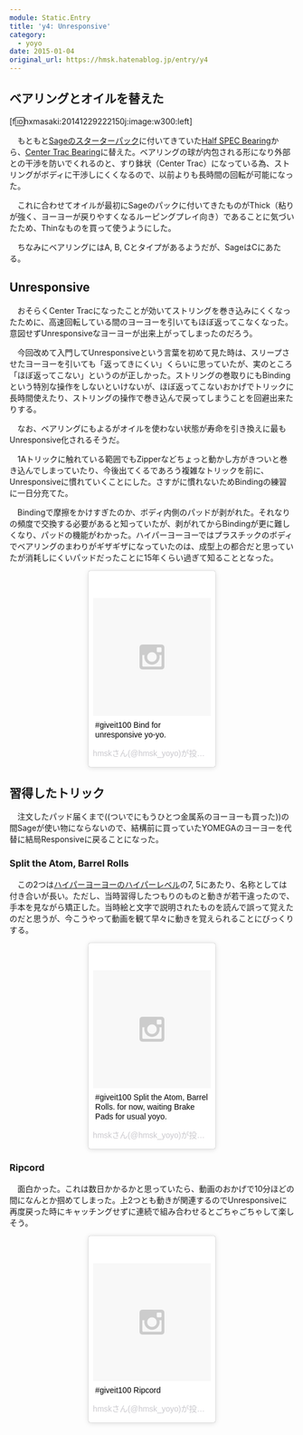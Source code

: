 ```yaml
---
module: Static.Entry
title: 'y4: Unresponsive'
category:
  - yoyo
date: 2015-01-04
original_url: https://hmsk.hatenablog.jp/entry/y4
---
```


## ベアリングとオイルを替えた

[f:id:hxmasaki:20141229222150j:image:w300:left]


　もともと[Sageのスターターパック](http://yoyotricks.com/yoyo-store/yotricks/the-sage-yoyo-starter-pack/)に付いてきていた[Half SPEC Bearing](http://yoyotricks.com/yoyo-store/yoyo-bearings/half-spec-bearing/)から、[Center Trac Bearing](http://yoyotricks.com/yoyo-store/yoyo-bearings/yyf-center-trac-yoyo-bearing/)に替えた。ベアリングの球が内包される形になり外部との干渉を防いでくれるのと、すり鉢状（Center Trac）になっている為、ストリングがボディに干渉しにくくなるので、以前よりも長時間の回転が可能になった。

　これに合わせてオイルが最初にSageのパックに付いてきたものがThick（粘りが強く、ヨーヨーが戻りやすくなるルーピングプレイ向き）であることに気づいたため、Thinなものを買って使うようにした。

　ちなみにベアリングにはA, B, Cとタイプがあるようだが、SageはCにあたる。

## Unresponsive

　おそらくCenter Tracになったことが効いてストリングを巻き込みにくくなったために、高速回転している間のヨーヨーを引いてもほぼ返ってこなくなった。意図せずUnresponsiveなヨーヨーが出来上がってしまったのだろう。

<!-- more -->

　今回改めて入門してUnresponsiveという言葉を初めて見た時は、スリープさせたヨーヨーを引いても「返ってきにくい」くらいに思っていたが、実のところ「ほぼ返ってこない」というのが正しかった。ストリングの巻取りにもBindingという特別な操作をしないといけないが、ほぼ返ってこないおかげでトリックに長時間使えたり、ストリングの操作で巻き込んで戻ってしまうことを回避出来たりする。

　なお、ベアリングにもよるがオイルを使わない状態が寿命を引き換えに最もUnresponsive化されるそうだ。

　1Aトリックに触れている範囲でもZipperなどちょっと動かし方がきついと巻き込んでしまっていたり、今後出てくるであろう複雑なトリックを前に、Unresponsiveに慣れていくことにした。さすがに慣れないためBindingの練習に一日分充てた。

　Bindingで摩擦をかけすぎたのか、ボディ内側のパッドが剥がれた。それなりの頻度で交換する必要があると知っていたが、剥がれてからBindingが更に難しくなり、パッドの機能がわかった。ハイパーヨーヨーではプラスチックのボディでベアリングのまわりがギザギザになっていたのは、成型上の都合だと思っていたが消耗しにくいパッドだったことに15年くらい過ぎて知ることとなった。

<div style='width: 45%; margin: 0 auto;'>
<blockquote class="instagram-media" data-instgrm-captioned data-instgrm-version="4" style=" background:#FFF; border:0; border-radius:3px; box-shadow:0 0 1px 0 rgba(0,0,0,0.5),0 1px 10px 0 rgba(0,0,0,0.15); margin: 1px; max-width:658px; padding:0; width:99.375%; width:-webkit-calc(100% - 2px); width:calc(100% - 2px);"><div style="padding:8px;"> <div style=" background:#F8F8F8; line-height:0; margin-top:40px; padding:50% 0; text-align:center; width:100%;"> <div style=" background:url(data:image/png;base64,iVBORw0KGgoAAAANSUhEUgAAACwAAAAsCAMAAAApWqozAAAAGFBMVEUiIiI9PT0eHh4gIB4hIBkcHBwcHBwcHBydr+JQAAAACHRSTlMABA4YHyQsM5jtaMwAAADfSURBVDjL7ZVBEgMhCAQBAf//42xcNbpAqakcM0ftUmFAAIBE81IqBJdS3lS6zs3bIpB9WED3YYXFPmHRfT8sgyrCP1x8uEUxLMzNWElFOYCV6mHWWwMzdPEKHlhLw7NWJqkHc4uIZphavDzA2JPzUDsBZziNae2S6owH8xPmX8G7zzgKEOPUoYHvGz1TBCxMkd3kwNVbU0gKHkx+iZILf77IofhrY1nYFnB/lQPb79drWOyJVa/DAvg9B/rLB4cC+Nqgdz/TvBbBnr6GBReqn/nRmDgaQEej7WhonozjF+Y2I/fZou/qAAAAAElFTkSuQmCC); display:block; height:44px; margin:0 auto -44px; position:relative; top:-22px; width:44px;"></div></div> <p style=" margin:8px 0 0 0; padding:0 4px;"> <a href="https://instagram.com/p/xV31TEHRT6/" style=" color:#000; font-family:Arial,sans-serif; font-size:14px; font-style:normal; font-weight:normal; line-height:17px; text-decoration:none; word-wrap:break-word;" target="_top">#giveit100 Bind for unresponsive yo-yo.</a></p> <p style=" color:#c9c8cd; font-family:Arial,sans-serif; font-size:14px; line-height:17px; margin-bottom:0; margin-top:8px; overflow:hidden; padding:8px 0 7px; text-align:center; text-overflow:ellipsis; white-space:nowrap;">hmskさん(@hmsk_yoyo)が投稿した動画 - <time style=" font-family:Arial,sans-serif; font-size:14px; line-height:17px;" datetime="2015-01-02T06:37:15+00:00"> 1月 1, 2015 at 10:37午後 PST</time></p></div></blockquote>
<script async defer src="//platform.instagram.com/en_US/embeds.js"></script>
</div>

## 習得したトリック

　注文したパッド届くまで((ついでにもうひとつ金属系のヨーヨーも買った))の間Sageが使い物にならないので、結構前に買っていたYOMEGAのヨーヨーを代替に結局Responsiveに戻ることになった。

### Split the Atom, Barrel Rolls

　この2つは[ハイパーヨーヨーのハイパーレベル](http://ja.wikipedia.org/wiki/%E3%83%8F%E3%82%A4%E3%83%91%E3%83%BC%E3%83%A8%E3%83%BC%E3%83%A8%E3%83%BC#.E3.83.8F.E3.82.A4.E3.83.91.E3.83.BC.E3.83.AC.E3.83.99.E3.83.AB.EF.BC.881997.E5.B9.B4_-_2000.E5.B9.B4.EF.BC.89)の7, 5にあたり、名称としては付き合いが長い。ただし、当時習得したつもりのものと動きが若干違ったので、手本を見ながら矯正した。当時絵と文字で説明されたものを読んで誤って覚えたのだと思うが、今こうやって動画を観て早々に動きを覚えられることにびっくりする。

<div style='width: 45%; margin: 0 auto;'>
<blockquote class="instagram-media" data-instgrm-captioned data-instgrm-version="4" style=" background:#FFF; border:0; border-radius:3px; box-shadow:0 0 1px 0 rgba(0,0,0,0.5),0 1px 10px 0 rgba(0,0,0,0.15); margin: 1px; max-width:658px; padding:0; width:99.375%; width:-webkit-calc(100% - 2px); width:calc(100% - 2px);"><div style="padding:8px;"> <div style=" background:#F8F8F8; line-height:0; margin-top:40px; padding:50% 0; text-align:center; width:100%;"> <div style=" background:url(data:image/png;base64,iVBORw0KGgoAAAANSUhEUgAAACwAAAAsCAMAAAApWqozAAAAGFBMVEUiIiI9PT0eHh4gIB4hIBkcHBwcHBwcHBydr+JQAAAACHRSTlMABA4YHyQsM5jtaMwAAADfSURBVDjL7ZVBEgMhCAQBAf//42xcNbpAqakcM0ftUmFAAIBE81IqBJdS3lS6zs3bIpB9WED3YYXFPmHRfT8sgyrCP1x8uEUxLMzNWElFOYCV6mHWWwMzdPEKHlhLw7NWJqkHc4uIZphavDzA2JPzUDsBZziNae2S6owH8xPmX8G7zzgKEOPUoYHvGz1TBCxMkd3kwNVbU0gKHkx+iZILf77IofhrY1nYFnB/lQPb79drWOyJVa/DAvg9B/rLB4cC+Nqgdz/TvBbBnr6GBReqn/nRmDgaQEej7WhonozjF+Y2I/fZou/qAAAAAElFTkSuQmCC); display:block; height:44px; margin:0 auto -44px; position:relative; top:-22px; width:44px;"></div></div> <p style=" margin:8px 0 0 0; padding:0 4px;"> <a href="https://instagram.com/p/xbF6m3nRWV/" style=" color:#000; font-family:Arial,sans-serif; font-size:14px; font-style:normal; font-weight:normal; line-height:17px; text-decoration:none; word-wrap:break-word;" target="_top">#giveit100 Split the Atom, Barrel Rolls. for now, waiting Brake Pads for usual yoyo.</a></p> <p style=" color:#c9c8cd; font-family:Arial,sans-serif; font-size:14px; line-height:17px; margin-bottom:0; margin-top:8px; overflow:hidden; padding:8px 0 7px; text-align:center; text-overflow:ellipsis; white-space:nowrap;">hmskさん(@hmsk_yoyo)が投稿した動画 - <time style=" font-family:Arial,sans-serif; font-size:14px; line-height:17px;" datetime="2015-01-04T07:16:31+00:00"> 1月 1, 2015 at 11:16午後 PST</time></p></div></blockquote>
<script async defer src="//platform.instagram.com/en_US/embeds.js"></script>
</div>

### Ripcord

　面白かった。これは数日かかるかと思っていたら、動画のおかげで10分ほどの間になんとか掴めてしまった。上2つとも動きが関連するのでUnresponsiveに再度戻った時にキャッチングせずに連続で組み合わせるとごちゃごちゃして楽しそう。

<div style='width: 45%; margin: 0 auto;'>
<blockquote class="instagram-media" data-instgrm-captioned data-instgrm-version="4" style=" background:#FFF; border:0; border-radius:3px; box-shadow:0 0 1px 0 rgba(0,0,0,0.5),0 1px 10px 0 rgba(0,0,0,0.15); margin: 1px; max-width:658px; padding:0; width:99.375%; width:-webkit-calc(100% - 2px); width:calc(100% - 2px);"><div style="padding:8px;"> <div style=" background:#F8F8F8; line-height:0; margin-top:40px; padding:50% 0; text-align:center; width:100%;"> <div style=" background:url(data:image/png;base64,iVBORw0KGgoAAAANSUhEUgAAACwAAAAsCAMAAAApWqozAAAAGFBMVEUiIiI9PT0eHh4gIB4hIBkcHBwcHBwcHBydr+JQAAAACHRSTlMABA4YHyQsM5jtaMwAAADfSURBVDjL7ZVBEgMhCAQBAf//42xcNbpAqakcM0ftUmFAAIBE81IqBJdS3lS6zs3bIpB9WED3YYXFPmHRfT8sgyrCP1x8uEUxLMzNWElFOYCV6mHWWwMzdPEKHlhLw7NWJqkHc4uIZphavDzA2JPzUDsBZziNae2S6owH8xPmX8G7zzgKEOPUoYHvGz1TBCxMkd3kwNVbU0gKHkx+iZILf77IofhrY1nYFnB/lQPb79drWOyJVa/DAvg9B/rLB4cC+Nqgdz/TvBbBnr6GBReqn/nRmDgaQEej7WhonozjF+Y2I/fZou/qAAAAAElFTkSuQmCC); display:block; height:44px; margin:0 auto -44px; position:relative; top:-22px; width:44px;"></div></div> <p style=" margin:8px 0 0 0; padding:0 4px;"> <a href="https://instagram.com/p/xbI1q2HRZY/" style=" color:#000; font-family:Arial,sans-serif; font-size:14px; font-style:normal; font-weight:normal; line-height:17px; text-decoration:none; word-wrap:break-word;" target="_top">#giveit100 Ripcord</a></p> <p style=" color:#c9c8cd; font-family:Arial,sans-serif; font-size:14px; line-height:17px; margin-bottom:0; margin-top:8px; overflow:hidden; padding:8px 0 7px; text-align:center; text-overflow:ellipsis; white-space:nowrap;">hmskさん(@hmsk_yoyo)が投稿した動画 - <time style=" font-family:Arial,sans-serif; font-size:14px; line-height:17px;" datetime="2015-01-04T07:42:04+00:00"> 1月 1, 2015 at 11:42午後 PST</time></p></div></blockquote>
<script async defer src="//platform.instagram.com/en_US/embeds.js"></script>
</div>
